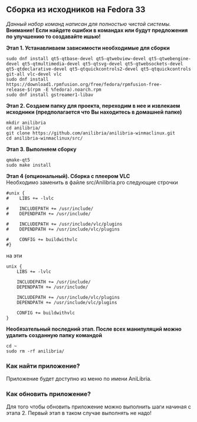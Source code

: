 ## Сборка из исходников на Fedora 33

*Данный набор команд написан для полностью чистой системы.*  
**Внимание! Если найдете ошибки в командах или будут предложения по улучшению то создавайте ишью!**

**Этап 1. Устанавливаем зависимости необходимые для сборки**
```shell
sudo dnf install qt5-qtbase-devel qt5-qtwebview-devel qt5-qtwebengine-devel qt5-qtmultimedia-devel qt5-qtsvg-devel qt5-qtwebsockets-devel qt5-qtdeclarative-devel qt5-qtquickcontrols2-devel qt5-qtquickcontrols git-all vlc-devel vlc
sudo dnf install https://download1.rpmfusion.org/free/fedora/rpmfusion-free-release-$(rpm -E %fedora).noarch.rpm  
sudo dnf install gstreamer1-libav  
```
**Этап 2. Создаем папку для проекта, переходим в нее и извлекаем исходники (предполагается что Вы находитесь в домашней папке)**
```shell
mkdir anilibria
cd anilibria/
git clone https://github.com/anilibria/anilibria-winmaclinux.git
cd anilibria-winmaclinux/src/
```
**Этап 3. Выполняем сборку**
```shell
qmake-qt5
sudo make install
```
**Этап 4 (опциональный). Сборка с плеером VLC**  
Необходимо заменить в файле src/Anilibria.pro следующие строчки
```shell
#unix {
#    LIBS += -lvlc

#    INCLUDEPATH += /usr/include/
#    DEPENDPATH += /usr/include/

#    INCLUDEPATH += /usr/include/vlc/plugins
#    DEPENDPATH += /usr/include/vlc/plugins

#    CONFIG += buildwithvlc
#}
```
на эти
```shell
unix {
    LIBS += -lvlc

    INCLUDEPATH += /usr/include/
    DEPENDPATH += /usr/include/

    INCLUDEPATH += /usr/include/vlc/plugins
    DEPENDPATH += /usr/include/vlc/plugins

    CONFIG += buildwithvlc
}
```

**Необязательный последний этап. После всех манипуляций можно удалить созданную папку командой**
```shell
cd ~
sudo rm -rf anilibria/
```



### Как найти приложение?
Приложение будет доступно из меню по имени AniLibria.

### Как обновить приложение?
Для того чтобы обновить приложение можно выполнить шаги начиная с этапа 2. Первый этап в таком случае выполнять не надо!
